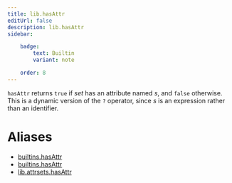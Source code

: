 ```yaml
---
title: lib.hasAttr
editUrl: false
description: lib.hasAttr
sidebar:

    badge:
        text: Builtin
        variant: note

    order: 8
---
```


`hasAttr` returns `true` if *set* has an attribute named *s*, and
`false` otherwise. This is a dynamic version of the `?` operator,
since *s* is an expression rather than an identifier.


# Aliases

- [builtins.hasAttr](/nix-doc-comments/reference/builtins/builtins-hasattr)
- [builtins.hasAttr](/nix-doc-comments/reference/builtins/builtins-hasattr)
- [lib.attrsets.hasAttr](/nix-doc-comments/reference/lib/attrsets/lib-attrsets-hasattr)


